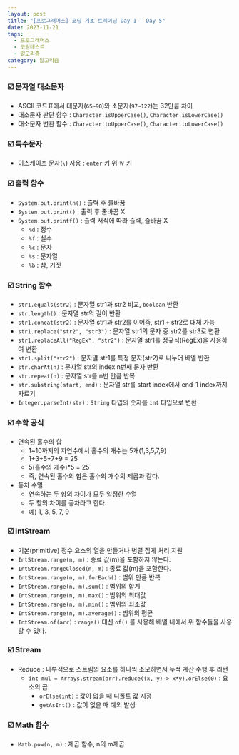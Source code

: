 ```yaml
---
layout: post
title: "[프로그래머스] 코딩 기초 트레이닝 Day 1 - Day 5"
date: 2023-11-21
tags:
  - 프로그래머스
  - 코딩테스트
  - 알고리즘
category: 알고리즘
---
```


### ☑️ 문자열 대소문자
- ASCII 코드표에서 대문자(`65~90`)와 소문자(`97~122`)는 32만큼 차이
- 대소문자 판단 함수 : `Character.isUpperCase()`, `Character.isLowerCase()`
- 대소문자 변환 함수 : `Character.toUpperCase()`, `Character.toLowerCase()`

### ☑️ 특수문자
- 이스케이프 문자(`\`) 사용 : `enter` 키 위 `￦` 키
  
### ☑️ 출력 함수
- `System.out.println()` : 출력 후 줄바꿈
- `System.out.print()` : 출력 후 줄바꿈 X
- `System.out.printf()` : 출력 서식에 따라 출력, 줄바꿈 X
  - `%d` : 정수
  - `%f` : 실수
  - `%c` : 문자
  - `%s` : 문자열
  - `%b` : 참, 거짓

### ☑️ String 함수
- `str1.equals(str2)` : 문자열 str1과 str2 비교, `boolean` 반환
- `str.length()` : 문자열 str의 길이 반환
- `str1.concat(str2)` : 문자열 str1과 str2를 이어줌, str1 `+` str2로 대체 가능
- `str1.replace("str2", "str3")` : 문자열 str1의 문자 중 str2를 str3로 변환
- `str1.replaceAll("RegEx", "str2")` : 문자열 str1를 정규식(RegEx)을 사용하여 변환
- `str1.split("str2")` : 문자열 str1를 특정 문자(str2)로 나누어 배열 반환
- `str.charAt(n)` : 문자열 str의 index n번째 문자 반환
- `str.repeat(n)` : 문자열 str를 n번 만큼 반복
- `str.substring(start, end)` : 문자열 str를 start index에서 end-1 index까지 자르기
- `Integer.parseInt(str)` : `String` 타입의 숫자를 `int` 타입으로 변환

### ☑️ 수학 공식
- 연속된 홀수의 합
  - 1~10까지의 자연수에서 홀수의 개수는 5개(1,3,5,7,9)
  - 1+3+5+7+9 = 25
  - 5(홀수의 개수)*5 = 25
  - 즉, 연속된 홀수의 합은 홀수의 개수의 제곱과 같다.
- 등차 수열
  - 연속하는 두 항의 차이가 모두 일정한 수열
  - 두 항의 차이를 공차라고 한다.
  - 예) 1, 3, 5, 7, 9

### ☑️ IntStream
- 기본(primitive) 정수 요소의 열을 만들거나 병렬 집게 처리 지원
- `IntStream.range(n, m)` : 종료 값(m)을 포함하지 않는다.
- `IntStream.rangeClosed(n, m)` : 종료 값(m)을 포함한다.
- `IntStream.range(n, m).forEach()` : 범위 만큼 반복
- `IntStream.range(n, m).sum()` : 범위의 합계
- `IntStream.range(n, m).max()` : 범위의 최대값
- `IntStream.range(n, m).min()` : 범위의 최소값
- `IntStream.range(n, m).average()` : 범위의 평균
- `IntStream.of(arr)` : `range()` 대신 `of()` 를 사용해 배열 내에서 위 함수들을 사용할 수 있다.

### ☑️ Stream
- Reduce : 내부적으로 스트림의 요소를 하나씩 소모하면서 누적 계산 수행 후 리턴
  - `int mul = Arrays.stream(arr).reduce((x, y)-> x*y).orElse(0)` : 요소의 곱
    - `orElse(int)` : 값이 없을 때 디폴트 값 지정
    - `getAsInt()` : 값이 없을 때 예외 발생

### ☑️ Math 함수
- `Math.pow(n, m)` : 제곱 함수, n의 m제곱